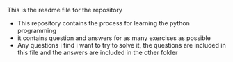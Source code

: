  This is the readme file for the repository
- This repository contains the process for learning the python programming
- it contains question and answers for as many exercises as possible 
- Any questions i find i want to try to solve it, the questions are included in this file and the answers are included in the other folder
